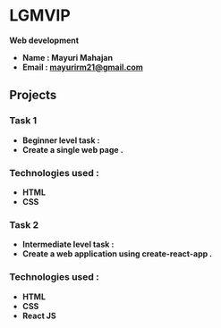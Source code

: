 # LGMVIP

<b> Web development</b>
* <b>Name : Mayuri Mahajan
* <b>Email : mayurirm21@gmail.com

## Projects
### <b>Task 1</b> 
* Beginner level task :
* Create a single web page .

### Technologies used :
* HTML
* CSS

### <b>Task 2</b> 
* Intermediate level task :
* Create a web application using create-react-app .
### Technologies used :
* HTML
* CSS
* React JS
